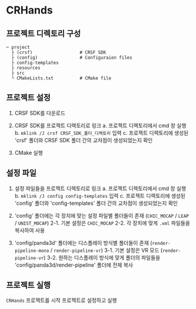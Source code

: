 # CRHands

## 프로젝트 디렉토리 구성
```
─ project
  ├ (crsf)                  # CRSF SDK
  ├ (config)                # Configuraion files
  ├ config-templates        
  ├ resources
  ├ src    
  └ CMakeLists.txt          # CMake file
```

## 프로젝트 설정
1. CRSF SDK를 다운로드

2. CRSF SDK를 프로젝트 디렉토리로 링크
	a. 프로젝트 디렉토리에서 cmd 창 실행
    b. ``mklink /J crsf CRSF_SDK_폴더_디렉토리`` 입력
    c. 프로젝트 디렉토리에 생성된 'crsf' 폴더와 CRSF SDK 폴더 간의 교차점이 생성되었는지 확인
    
3. CMake 실행

## 설정 파일
    
1. 설정 파일들을 프로젝트 디렉토리로 링크
	a. 프로젝트 디렉토리에서 cmd 창 실행
    b. ``mklink /J config config-templates`` 입력
    c. 프로젝트 디렉토리에 생성된 'config' 폴더와 'config-templates' 폴더 간의 교차점이 생성되었는지 확인

2. 'config' 폴더에는 각 장치에 맞는 설정 파일별 폴더들이 존재 (``CHIC_MOCAP`` / ``LEAP`` / ``UNIST_MOCAP``)
2-1. 기본 설정은 ``CHIC_MOCAP``
2-2. 각 장치에 맞게 ``.xml`` 파일들을 복사하여 사용

3. 'config/panda3d' 폴더에는 디스플레이 방식별 폴더들이 존재 (``render-pipeline-mono`` / ``render-pipeline-vr``)
3-1. 기본 설정은 VR 모드 (``render-pipeline-vr``)
3-2. 원하는 디스플레이 방식에 맞게 폴더의 파일들을 'config/panda3d/render-pipeline' 폴더에 전체 복사

## 프로젝트 실행
`CRHands` 프로젝트를 시작 프로젝트로 설정하고 실행